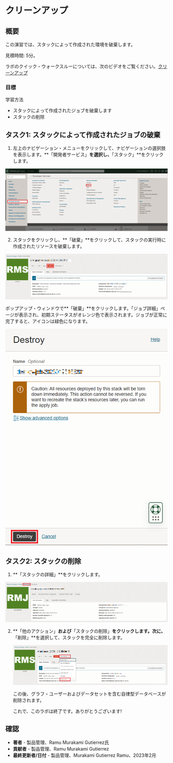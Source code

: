 # クリーンアップ

## 概要

この演習では、スタックによって作成された環境を破棄します。

見積時間: 5分。

ラボのクイック・ウォークスルーについては、次のビデオをご覧ください。[クリーンアップ](videohub:1_uf4pv1t0)

### 目標

学習方法

*   スタックによって作成されたジョブを破棄します
*   スタックの削除

## タスク1: スタックによって作成されたジョブの破棄

1.  左上のナビゲーション・メニューをクリックして、ナビゲーションの選択肢を表示します。**「開発者サービス」**を選択し、**「スタック」**をクリックします。

![OCIナビゲーション・メニューでスタックにアクセスする方法のステップ](./images/stack-in-oci.png)

2.  スタックをクリックし、**「破棄」**をクリックして、スタックの実行時に作成されたリソースを破棄します。

![スタックを破棄する方法を示します](./images/destroy-stack.png)

ポップアップ・ウィンドウで**「破棄」**をクリックします。「ジョブ詳細」ページが表示され、初期ステータスがオレンジ色で表示されます。ジョブが正常に完了すると、アイコンは緑色になります。

![スタック最終ステップを破棄する方法を示します](./images/destroy-final.png)

## タスク2: スタックの削除

1.  **「スタックの詳細」**をクリックします。

![スタックの詳細に戻る方法](./images/stack-details.png)

2.  **「他のアクション」**および**「スタックの削除」**をクリックします。次に、**「削除」**を選択して、スタックを完全に削除します。
    
    ![スタックの削除手順](./images/delete-stack.png)
    
    この後、グラフ・ユーザーおよびデータセットを含む自律型データベースが削除されます。
    
    これで、このラボは終了です。ありがとうございます!
    

## 確認

*   **著者** - 製品管理、Ramu Murakami Gutierrez氏
*   **貢献者** - 製品管理、Ramu Murakami Gutierrez
*   **最終更新者/日付** - 製品管理、Murakami Gutierrez Ramu、2023年2月